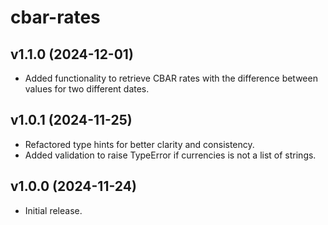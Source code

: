 cbar-rates
=====

v1.1.0 (2024-12-01)
-----
* Added functionality to retrieve CBAR rates with the difference between values for two different dates.

v1.0.1 (2024-11-25)
-----
* Refactored type hints for better clarity and consistency.
* Added validation to raise TypeError if currencies is not a list of strings.

v1.0.0 (2024-11-24)
-----
* Initial release.
